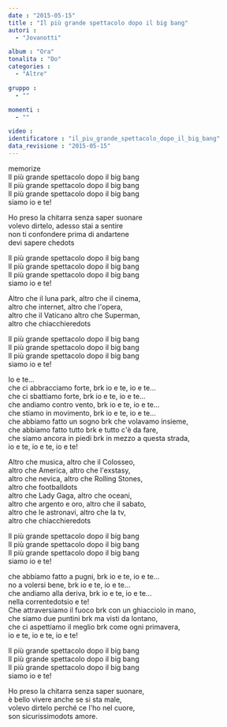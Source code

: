 ```yaml
---
date : "2015-05-15"
title : "Il più grande spettacolo dopo il big bang"
autori : 
  - "Jovanotti"

album : "Ora"
tonalita : "Do"
categories : 
  - "Altre"

gruppo : 
  - ""

momenti : 
  - ""

video : 
identificatore : "il_piu_grande_spettacolo_dopo_il_big_bang"
data_revisione : "2015-05-15"
---
```

  
  
  
  
  
  
  
memorize  
Il più grande spettacolo dopo il big bang  
Il più grande spettacolo dopo il big bang  
Il più grande spettacolo dopo il big bang  
siamo  io e te!  
  
  
Ho preso la chitarra senza saper suonare  
volevo dirtelo, adesso stai a sentire  
non ti confondere prima di andartene  
devi sapere chedots  
  
  
Il più grande spettacolo dopo il big bang  
Il più grande spettacolo dopo il big bang  
Il più grande spettacolo dopo il big bang  
siamo  io e te!  
  
  
Altro che il luna park, altro che il cinema,  
altro che internet, altro che l'opera,  
altro che il Vaticano altro che Superman,  
altro che chiacchieredots  
  
  
Il più grande spettacolo dopo il big bang  
Il più grande spettacolo dopo il big bang  
Il più grande spettacolo dopo il big bang  
siamo  io e te!  
  
  
Io e te...  
che ci abbracciamo forte, brk io e te, io e te...  
che ci sbattiamo forte, brk io e te, io e te...  
che andiamo contro vento, brk io e te, io e te...  
che stiamo in movimento, brk io e te, io e te...  
che abbiamo fatto un sogno brk che volavamo insieme,  
che abbiamo fatto tutto brk e tutto c'è da fare,  
che siamo ancora in piedi brk in mezzo a questa strada,  
io e te, io e te, io e te!  
  
  
Altro che musica, altro che il Colosseo,  
altro che America, altro che l'exstasy,  
altro che nevica, altro che Rolling Stones,  
altro che footballdots  
altro che Lady Gaga, altro che oceani,  
altro che argento e oro, altro che il sabato,  
altro che le astronavi, altro che la tv,  
altro che chiacchieredots  
  
  
Il più grande spettacolo dopo il big bang  
Il più grande spettacolo dopo il big bang  
Il più grande spettacolo dopo il big bang  
siamo  io e te!  
  
  
che abbiamo fatto a pugni, brk io e te, io e te...  
no a volersi bene, brk io e te, io e te...  
che andiamo alla deriva, brk io e te, io e te...  
nella correntedotsio e te!  
Che attraversiamo il fuoco brk con un ghiacciolo in mano,  
che siamo due puntini brk ma visti da lontano,  
che ci aspettiamo il meglio brk come ogni primavera,  
io e te, io e te, io e te!  
  
  
Il più grande spettacolo dopo il big bang  
Il più grande spettacolo dopo il big bang  
Il più grande spettacolo dopo il big bang  
siamo  io e te!   
  
  
Ho preso la chitarra senza saper suonare,  
è bello vivere anche se si sta male,  
volevo dirtelo perché ce l'ho nel cuore,  
son sicurissimodots amore.  
  
